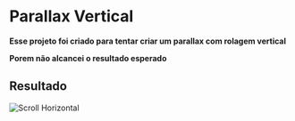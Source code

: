 # Parallax Vertical

**Esse projeto foi criado para tentar criar um parallax com rolagem vertical**

**Porem não alcancei o resultado esperado**

## Resultado

![Scroll Horizontal]("/img/scroll.gif")
